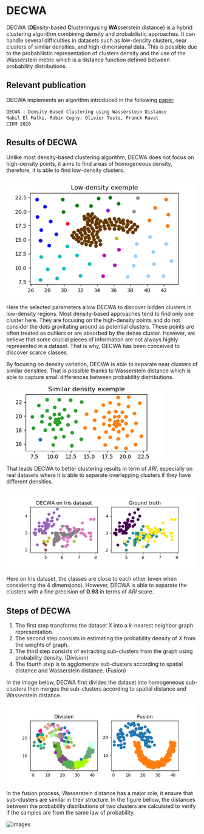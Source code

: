 # DECWA
 DECWA (**DE**nsity-based **C**lusteringusing **WA**sserstein distance) is a hybrid clustering algorithm combining density and probabilistic approaches. It can handle several difficulties in datasets such as low-density clusters, near clusters of similar densities, and high-dimensional data. This is possible due to the probabilistic representation of clusters density and the use of the Wasserstein metric which is a distance function defined between probability distributions.
 
 ## Relevant publication
 DECWA implements an algorithm introduced in the following [paper](url_du_lien "DECWA : Density-Based Clustering using Wasserstein Distance"):
 ```
 DECWA : Density-Based Clustering using Wasserstein Distance
 Nabil El Malki, Robin Cugny, Olivier Teste, Franck Ravat
 CIKM 2020
 ```
 
 ## Results of DECWA
 Unlike most density-based clustering algorithm, DECWA does not focus on high-density points, it aims to find areas of homogeneous density, therefore, it is able to find low-density clusters.
 
 ![images](images/compound4.png "DECWA on Compound dataset")
 
 Here the selected parameters allow DECWA to discover hidden clusters in low-density regions. Most density-based approaches tend to find only one cluster here. They are focusing on the high-density points and do not consider the dots gravitating around as potential clusters. These points are often treated as outliers or are absorbed by the dense cluster. However, we believe that some crucial pieces of information are not always highly represented in a dataset. That is why, DECWA has been conceived to discover scarce classes.
 
 By focusing on density variation, DECWA is able to separate near clusters of similar densities. That is possible thanks to Wasserstein distance which is able to capture small differences between probability distributions.
 
 ![images](images/compound2.png "DECWA on Compound dataset")
 
 That leads DECWA to better clustering results in term of *ARI*, especially on real datasets where it is able to separate overlapping clusters if they have different densities.
 
 ![images](images/iris.png "Iris dataset")

Here on Iris dataset, the classes are close to each other (even when considering the 4 dimensions). However, DECWA is able to separate the clusters with a fine precision of **0.93** in terms of *ARI* score.
 
 ## Steps of DECWA
1. The first step transforms the dataset *X* into a *k*-nearest neighbor graph representation.
2. The second step consists in estimating the probability density of *X* from the weights of graph. 
3. The third step consists of extracting sub-clusters from the graph using probability density. (Division)
4. The fourth step is to agglomerate sub-clusters according to spatial distance and Wasserstein distance. (Fusion)

In the image below, DECWA first divides the dataset into homogeneous sub-clusters then merges the sub-clusters according to spatial distance and Wasserstein distance.

![images](images/div_result.png "Division and fusion on jain dataset")
 
In the fusion process, Wasserstein distance has a major role, it ensure that sub-clusters are similar in their structure.
In the figure bellow, the distances between the probability distributions of two clusters are calculated to verify if the samples are from the same law of probability.
 
![images](images/wasserstein.png "Comparison between different and similar clusters")
 
